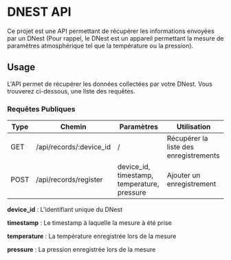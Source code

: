 # DNEST API
Ce projet est une API permettant de récupérer les informations envoyées par un DNest \(Pour rappel, le DNest est un appareil permettant la mesure de paramètres atmosphérique tel que la température ou la pression\).

## Usage
L'API permet de récupérer les données collectées par votre DNest. Vous trouverez ci-dessous, une liste des requêtes.

### Requêtes Publiques

| Type | Chemin | Paramètres | Utilisation
| ---- | ------ | ---------- | ----------- |
| GET | /api/records/:device_id | / | Récupérer la liste des enregistrements |
| POST | /api/records/register | device_id, timestamp, temperature, pressure | Ajouter un enregistrement |

**device_id** : L'identifiant unique du DNest

**timestamp** : Le timestamp à laquelle la mesure à été prise

**temperature** : La température enregistrée lors de la mesure

**pressure** : La pression enregistrée lors de la mesure
